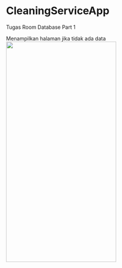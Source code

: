 # CleaningServiceApp
 Tugas Room Database Part 1 

Menampilkan halaman jika tidak ada data
<img src="https://github.com/diahayufz/CleaningServiceApp/blob/main/error.jpeg" width="300" height="600">
